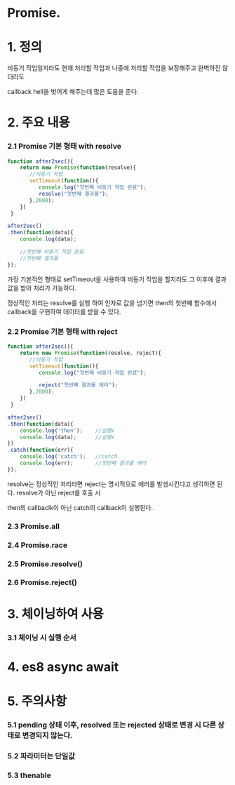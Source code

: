 ﻿# Promise.

# 1. 정의

비동기 작업일지라도 현재 처리할 작업과 나중에 처리할 작업을 보장해주고 완벽하진 않더라도 

callback hell을 벗어게 해주는데 많은 도움을 준다.

# 2. 주요 내용
### 2.1 Promise 기본 형태 with resolve

```javascript
function after2sec(){
    return new Promise(function(resolve){
       //비동기 작업
       setTimeout(function(){
          console.log("첫번째 비동기 작업 완료");
          resolve("첫번째 결과물");
       },2000);
    })
 }

after2sec()
.then(function(data){
    console.log(data);

    //첫번째 비동기 작업 완료
    //첫번째 결과물
});
```

가장 기본적인 형태로 setTimeout을 사용하여 비동기 작업을 할지라도 그 이후에 결과값을 받아 처리가 가능하다.

정상적인 처리는 resolve를 실행 하여 인자로 값을 넘기면 then의 첫번째 함수에서 callback을 구현하여 데이터를 받을 수 있다.

### 2.2 Promise 기본 형태 with reject

```javascript
function after2sec(){
    return new Promise(function(resolve, reject){
       //비동기 작업
       setTimeout(function(){
          console.log("첫번째 비동기 작업 완료");

          reject("첫번째 결과물 에러");
       },2000);
    })
 }

after2sec()
.then(function(data){
    console.log('then');    //실행x
    console.log(data);      //실행x
})
.catch(function(err){
    console.log('catch');   //catch
    console.log(err);       //첫번째 결과물 에러
});
```

resolve는 정상적인 처리라면 reject는 명시적으로 에러를 발생시킨다고 생각하면 된다. resolve가 아닌 reject를 호출 시

then의 callbaclk이 아닌 catch의 callback이 실행된다.

### 2.3 Promise.all

### 2.4 Promise.race

### 2.5 Promise.resolve()

### 2.6 Promise.reject()

# 3. 체이닝하여 사용

### 3.1 체이닝 시 실행 순서

# 4. es8 async await

# 5. 주의사항

### 5.1 pending 상태 이후,  resolved 또는 rejected 상태로 변경 시 다른 상태로 변경되지 않는다.

### 5.2 파라미터는 단일값

### 5.3 thenable
